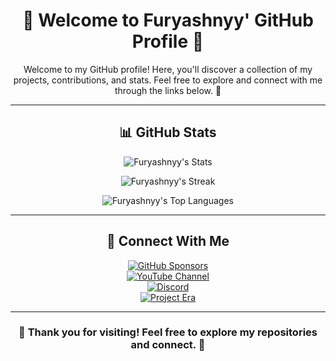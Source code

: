<div align="center">

# **🌟 Welcome to Furyashnyy' GitHub Profile 🌟**
Welcome to my GitHub profile! Here, you'll discover a collection of my projects, contributions, and stats. Feel free to explore and connect with me through the links below. 🚀

---

## **📊 GitHub Stats**

![Furyashnyy's Stats](https://github-readme-stats.vercel.app/api?username=Furyashnyy&theme=dark&show_icons=true&hide_border=true&count_private=true)

![Furyashnyy's Streak](https://github-readme-streak-stats.herokuapp.com/?user=Furyashnyy&theme=dark&hide_border=true)

![Furyashnyy's Top Languages](https://github-readme-stats.vercel.app/api/top-langs/?username=Furyashnyy&theme=dark&show_icons=true&hide_border=true&layout=compact)

---

## **🔗 Connect With Me**

<a href="https://github.com/Furyashnyy">
  <img src="https://img.shields.io/badge/Sponsor-GitHub%20Sponsors-pink?style=for-the-badge&logo=githubsponsors&logoColor=white" alt="GitHub Sponsors">
</a>
<br />

<a href="https://www.youtube.com/@furyashnyy">
  <img src="https://img.shields.io/youtube/channel/subscribers/UCVlqnigRMu-OkQ4Xf5YDrrA?label=Subscribe&logo=youtube&style=for-the-badge" alt="YouTube Channel">
</a>
<br />

<a href="https://discord.gg/S86AtNGX9f">
  <img src="https://img.shields.io/discord/812467944420409355?color=blueviolet&label=Discord&logo=discord&logoColor=white&style=for-the-badge" alt="Discord">
</a>
<br />

<a href="https://furry-dev.net/furyashnyy">
  <img src="https://img.shields.io/website?down_color=Red&down_message=Offline&label=www.furry-dev.net&style=for-the-badge&up_color=Green&up_message=Online&url=https%3A%2F%2Feuphoriadevelopment.uk" alt="Project Era">
</a>

---

### 🌟 Thank you for visiting! Feel free to explore my repositories and connect. 🌟

</div>

